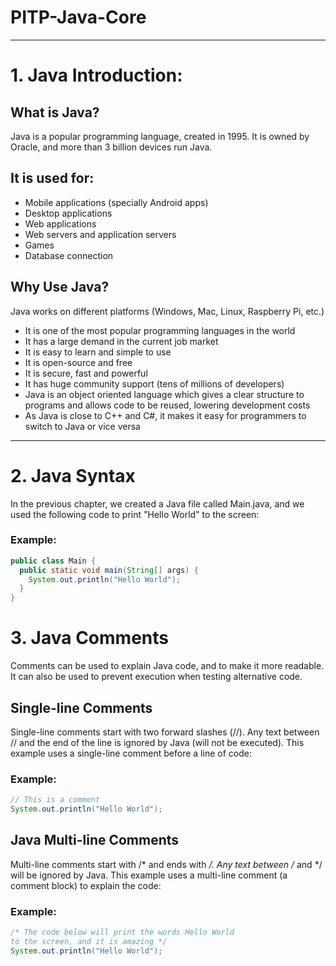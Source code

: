 # PITP-Java-Core
---
# 1. Java Introduction:

## What is Java?
Java is a popular programming language, created in 1995.
It is owned by Oracle, and more than 3 billion devices run Java.

## It is used for:

- Mobile applications (specially Android apps)
- Desktop applications
- Web applications
- Web servers and application servers
- Games
- Database connection

## Why Use Java?
Java works on different platforms (Windows, Mac, Linux, Raspberry Pi, etc.)
- It is one of the most popular programming languages in the world
- It has a large demand in the current job market
- It is easy to learn and simple to use
- It is open-source and free
- It is secure, fast and powerful
- It has huge community support (tens of millions of developers)
- Java is an object oriented language which gives a clear structure to programs and allows code to be reused, lowering development costs
- As Java is close to C++ and C#, it makes it easy for programmers to switch to Java or vice versa
---

# 2. Java Syntax
In the previous chapter, we created a Java file called Main.java, and we used the following code to print "Hello World" to the screen:



### Example:
```main.java
public class Main {
  public static void main(String[] args) {
    System.out.println("Hello World");
  }
}
```

# 3. Java Comments
Comments can be used to explain Java code, and to make it more readable. It can also be used to prevent execution when testing alternative code.

## Single-line Comments
Single-line comments start with two forward slashes (//).
Any text between // and the end of the line is ignored by Java (will not be executed).
This example uses a single-line comment before a line of code:

### Example:
```main.java
// This is a comment
System.out.println("Hello World");
```

## Java Multi-line Comments
Multi-line comments start with /* and ends with */.
Any text between /* and */ will be ignored by Java.
This example uses a multi-line comment (a comment block) to explain the code:

### Example:
```main.java
/* The code below will print the words Hello World
to the screen, and it is amazing */
System.out.println("Hello World");
```
